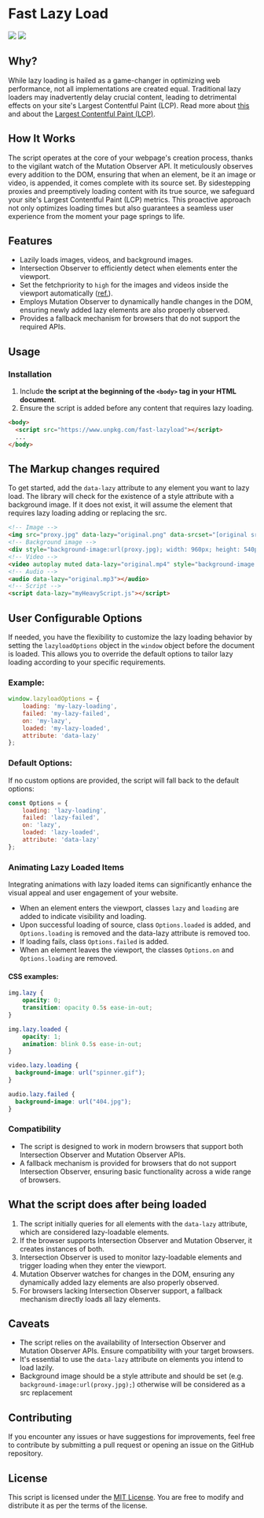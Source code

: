 # Fast Lazy Load
[![](https://img.shields.io/npm/v/fast-lazyload.svg?label=npm%20version)](https://www.npmjs.com/package/fast-lazyload)
[![](https://img.shields.io/npm/l/fast-lazyload)](https://github.com/erikyo/fast-lazyload?tab=GPL-3.0-1-ov-file#readme)

## Why?
While lazy loading is hailed as a game-changer in optimizing web performance, not all implementations are created equal.
Traditional lazy loaders may inadvertently delay crucial content, leading to detrimental effects on your site's Largest Contentful Paint (LCP).
Read more about [this](https://web.dev/articles/lazy-loading-images) and about the [Largest Contentful Paint (LCP)](https://web.dev/lcp/).

## How It Works
The script operates at the core of your webpage's creation process, thanks to the vigilant watch of the Mutation Observer API.
It meticulously observes every addition to the DOM, ensuring that when an element, be it an image or video, is appended, it comes complete with its source set.
By sidestepping proxies and preemptively loading content with its true source, we safeguard your site's Largest Contentful Paint (LCP) metrics.
This proactive approach not only optimizes loading times but also guarantees a seamless user experience from the moment your page springs to life.

## Features

- Lazily loads images, videos, and background images.
- Intersection Observer to efficiently detect when elements enter the viewport.
- Set the fetchpriority to `high` for the images and videos inside the viewport automatically ([ref.](https://web.dev/articles/optimize-lcp?utm_source=lighthouse&utm_medium=lr#optimize-resource-priority)).
- Employs Mutation Observer to dynamically handle changes in the DOM, ensuring newly added lazy elements are also properly observed.
- Provides a fallback mechanism for browsers that do not support the required APIs.

## Usage

### Installation

1. Include **the script at the beginning of the `<body>` tag in your HTML document**.
2. Ensure the script is added before any content that requires lazy loading.

```html
<body>
  <script src="https://www.unpkg.com/fast-lazyload"></script>
  ...
</body>
```

## The Markup changes required

To get started, add the `data-lazy` attribute to any element you want to lazy load.
The library will check for the existence of a style attribute with a background image.
If it does not exist, it will assume the element that requires lazy loading adding or replacing the src.

```html
<!-- Image -->
<img src="proxy.jpg" data-lazy="original.png" data-srcset="[original srcset]" width="960" height="540" />
<!-- Background image -->
<div style="background-image:url(proxy.jpg); width: 960px; height: 540px" data-lazy="original.png"></div>
<!-- Video -->
<video autoplay muted data-lazy="original.mp4" style="background-image:url(proxy.jpg); width: 960px; height: 540px"></video>
<!-- Audio -->
<audio data-lazy="original.mp3"></audio>
<!-- Script -->
<script data-lazy="myHeavyScript.js"></script>
```

## User Configurable Options

If needed, you have the flexibility to customize the lazy loading behavior by setting the `lazyloadOptions` object in the `window` object before the document is loaded. This allows you to override the default options to tailor lazy loading according to your specific requirements.

### Example:

```javascript
window.lazyloadOptions = {
    loading: 'my-lazy-loading',
    failed: 'my-lazy-failed',
    on: 'my-lazy',
    loaded: 'my-lazy-loaded',
    attribute: 'data-lazy'
};
```

### Default Options:

If no custom options are provided, the script will fall back to the default options:

```javascript
const Options = {
    loading: 'lazy-loading',
    failed: 'lazy-failed',
    on: 'lazy',
    loaded: 'lazy-loaded',
    attribute: 'data-lazy'
};
```

### Animating Lazy Loaded Items

Integrating animations with lazy loaded items can significantly enhance the visual appeal and user engagement of your website.

- When an element enters the viewport, classes `lazy` and `loading` are added to indicate visibility and loading.
- Upon successful loading of source, class `Options.loaded` is added, and `Options.loading` is removed and the data-lazy attribute is removed too.
- If loading fails, class `Options.failed` is added.
- When an element leaves the viewport, the classes `Options.on` and `Options.loading` are removed.


#### CSS examples:

```css
img.lazy {
    opacity: 0;
    transition: opacity 0.5s ease-in-out;
}

img.lazy.loaded {
    opacity: 1;
    animation: blink 0.5s ease-in-out;
}

video.lazy.loading {
  background-image: url("spinner.gif");
}

audio.lazy.failed {
  background-image: url("404.jpg");
}
```

### Compatibility

- The script is designed to work in modern browsers that support both Intersection Observer and Mutation Observer APIs.
- A fallback mechanism is provided for browsers that do not support Intersection Observer, ensuring basic functionality across a wide range of browsers.

## What the script does after being loaded

1. The script initially queries for all elements with the `data-lazy` attribute, which are considered lazy-loadable elements.
2. If the browser supports Intersection Observer and Mutation Observer, it creates instances of both.
3. Intersection Observer is used to monitor lazy-loadable elements and trigger loading when they enter the viewport.
4. Mutation Observer watches for changes in the DOM, ensuring any dynamically added lazy elements are also properly observed.
5. For browsers lacking Intersection Observer support, a fallback mechanism directly loads all lazy elements.

## Caveats

- The script relies on the availability of Intersection Observer and Mutation Observer APIs. Ensure compatibility with your target browsers.
- It's essential to use the `data-lazy` attribute on elements you intend to load lazily.
- Background image should be a style attribute and should be set (e.g. `background-image:url(proxy.jpg);`) otherwise will be considered as a src replacement

## Contributing

If you encounter any issues or have suggestions for improvements, feel free to contribute by submitting a pull request or opening an issue on the GitHub repository.

## License

This script is licensed under the [MIT License](https://opensource.org/licenses/MIT). You are free to modify and distribute it as per the terms of the license.

